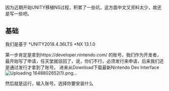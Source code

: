 因为近期开始UNITY移植NS过程，积累了一些坑，这方面中文又资料太少，故还是写一些吧。

## 基础
我们是基于
*UNITY2018.4.36LTS
*NX 13.1.0

第一步肯定是拿到https://developer.nintendo.com/ 的账号，我们作为开发者，最开始写了申请，任天堂就驳回了，说，你们不行，必须发行来申请，后来我们还是通过发行才拿到了账号。
进来从Download下载最新Nintendo Dev Interface 
![Uploading 1648802652(1).png…]()

然后就是运行，输入账号。选择你要安装什么
